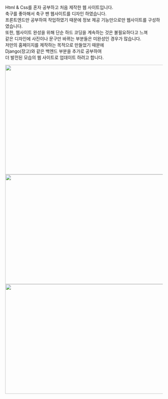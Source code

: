 Html & Css를 혼자 공부하고 처음 제작한 웹 사이트입니다.   
축구를 좋아해서 축구 팬 웹사이트를 디자인 하였습니다.   
프론트엔드만 공부하여 작업하였기 때문에 정보 제공 기능만으로만 웹사이트를 구성하였습니다.   
또한, 웹사이트 완성을 위해 단순 하드 코딩을 계속하는 것은 불필요하다고 느껴   
같은 디자인에 사진이나 문구만 바뀌는 부분들은 미완성인 경우가 많습니다.   
저만의 홈페이지를 제작하는 목적으로 만들었기 때문에   
Django(장고)와 같은 백엔드 부분을 추가로 공부하여   
더 발전된 모습의 웹 사이트로 업데이트 하려고 합니다.   
<center>
      <img src="https://user-images.githubusercontent.com/63716450/104912404-8e927f80-59cf-11eb-8185-d488484cbacb.PNG"  width="700" height="350">
</center>
<center>
      <img src="https://user-images.githubusercontent.com/63716450/104912413-905c4300-59cf-11eb-9a1d-feba85ae53f8.PNG"  width="700" height="350">
</center>
<center>
      <img src="https://user-images.githubusercontent.com/63716450/104912419-918d7000-59cf-11eb-864d-6742cc21701f.PNG"  width="700" height="350">
</center>